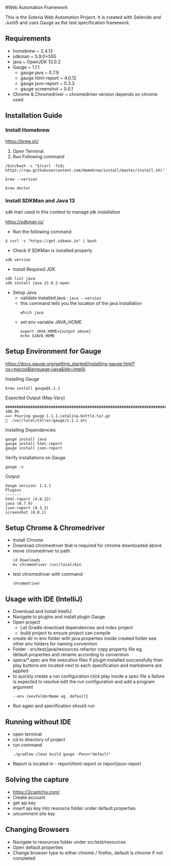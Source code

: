 #Web Automation Framework

This is the Soteria Web Automation Project. It is created with Selenide and Junit5 and uses Gauge as the test
specification framework.

## Requirements

* homebrew ~ 2.4.12
* sdkman ~ 5.9.0+555
* java ~ OpenJDK 13.0.2
* Gauge ~ 1.1.1
    * gauge java ~  0.7.9
    * gauge html-report ~ 4.0.12
    * gauge json-report ~ 0.3.3
    * gauge screenshot ~ 0.0.1
* Chrome & Chromedriver ~ chromedriver version depends on chrome used

## Installation Guide

### Install Homebrew

https://brew.sh/

1. Open Terminal
2. Run Following command

```
/bin/bash -c "$(curl -fsSL https://raw.githubusercontent.com/Homebrew/install/master/install.sh)"

brew --version

brew doctor
```

### Install SDKMan and Java 13

sdk man used in this context to manage jdk installation

https://sdkman.io/

* Run the following command

```
$ curl -s "https://get.sdkman.io" | bash
```

* Check if SDKMan is installed properly

```
sdk version
```

* Install Required JDK

```
sdk list java
sdk install java 13.0.2-open
```

* Setup Java
    * validate installed java :
      ``java --version``
    * this command tells you the location of the java installation
        ```
        which java
        ```
    * set env variable JAVA_HOME
      ```
      export JAVA_HOME={output above}
      echo $JAVA_HOME
      ```

## Setup Environment for Gauge

https://docs.gauge.org/getting_started/installing-gauge.html?os=macos&language=java&ide=intellij

Installing Gauge

```
brew install gauge@1.1.1
```

Expected Output (May Vary)

```
######################################################################## 100.0%
==> Pouring gauge-1.1.1.catalina.bottle.tar.gz
🍺  /usr/local/Cellar/gauge/1.1.1 etc
```

Installing Dependencies

```
gauge install java
gauge install html-report
gauge install json-report
```

Verify installations on Gauge

```
gauge -v
```

Output

```
Gauge version: 1.1.1
Plugins
-------
html-report (4.0.12)
java (0.7.9)
json-report (0.3.3)
screenshot (0.0.1)
```

## Setup Chrome & Chromedriver

* Install Chrome
* Download chromedriver that is required for chrome downloaded above
* move chromedriver to path:
   ```
  cd Downloads
  mv chromedriver /usr/local/bin
   ``` 
* test chromedriver with command:
   ```
   chromedriver 
  ```

## Usage with IDE (IntelliJ)

* Download and install IntelliJ.
* Navigate to plugins and install plugin Gauge
* Open project
    * Let Gradle download dependencies and index project
    * build project to ensure project can compile
* create dir in env folder with java.properties inside created folder see other env folders for naming convention
* Folder : src/test/java/resources refactor copy property file eg. default.properties and rename according to convention
* specs/*.spec are the execution files if plugin installed successfully then play buttons are located next to each
  specification and markdowns are applied
* to quickly create a run configuration click play inside a spec file a failure is expected to resolve edit the run
  configuration and add a program argument
    ```
    --env {envFolderName eg. default}
    ```
* Run again and specification should run

## Running without IDE

* open terminal
* cd to directory of project
* run command
    ```
    ./gradlew clean build gauge -Penv="default"
    ``` 
* Report is located in - report/html-report or report/json-report

## Solving the capture

* https://2captcha.com/
* Create account
* get api key
* insert api key into resource folder under default.properties
* uncomment site key

## Changing Browsers

* Navigate to resources folder under src/test/resources
* Open default.properties
* Change browser type to either chrome / firefox, default is chrome if not completed